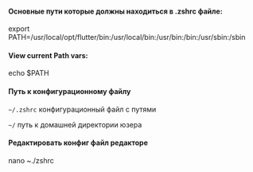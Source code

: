 #### Основные пути которые должны находиться в .zshrc файле:

export PATH=/usr/local/opt/flutter/bin:/usr/local/bin:/usr/bin:/bin:/usr/sbin:/sbin

#### View current Path vars:

echo $PATH

#### Путь к конфигурационному файлу

`~/.zshrc` конфигурационный файл с путями 

`~/` путь к домашней директории юзера 

#### Редактировать конфиг файл редакторе 

nano ~./zshrc





 